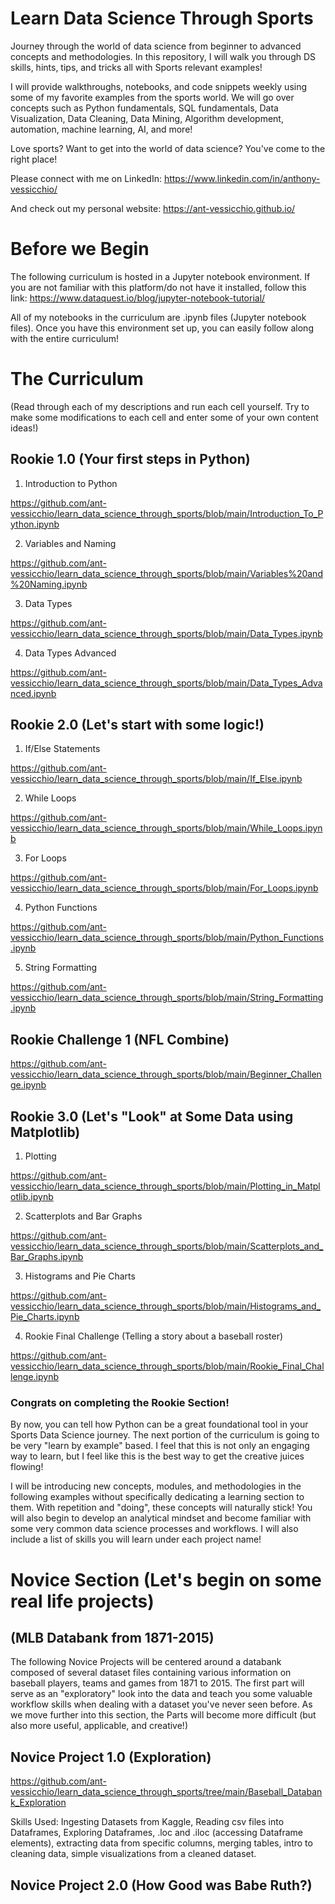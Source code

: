 # Learn Data Science Through Sports

Journey through the world of data science from beginner to advanced concepts and methodologies. In this repository, I will walk you through DS skills, hints, tips, and tricks all with Sports relevant examples! 

I will provide walkthroughs, notebooks, and code snippets weekly using some of my favorite examples from the sports world. We will go over concepts such as Python fundamentals, SQL fundamentals, Data Visualization, Data Cleaning, Data Mining, Algorithm development, automation, machine learning, AI, and more!

Love sports? Want to get into the world of data science? You've come to the right place!

Please connect with me on LinkedIn: https://www.linkedin.com/in/anthony-vessicchio/

And check out my personal website: https://ant-vessicchio.github.io/

# Before we Begin 

The following curriculum is hosted in a Jupyter notebook environment. If you are not familiar with this platform/do not have it installed, follow this link:
https://www.dataquest.io/blog/jupyter-notebook-tutorial/

All of my notebooks in the curriculum are .ipynb files (Jupyter notebook files). Once you have this environment set up, you can easily follow along with the entire curriculum!


# The Curriculum 
(Read through each of my descriptions and run each cell yourself. Try to make some modifications to each cell and enter some of your own content ideas!)

## Rookie 1.0 (Your first steps in Python)


1. Introduction to Python

https://github.com/ant-vessicchio/learn_data_science_through_sports/blob/main/Introduction_To_Python.ipynb

2. Variables and Naming

https://github.com/ant-vessicchio/learn_data_science_through_sports/blob/main/Variables%20and%20Naming.ipynb

3. Data Types

https://github.com/ant-vessicchio/learn_data_science_through_sports/blob/main/Data_Types.ipynb

4. Data Types Advanced

https://github.com/ant-vessicchio/learn_data_science_through_sports/blob/main/Data_Types_Advanced.ipynb


## Rookie 2.0 (Let's start with some logic!)

1. If/Else Statements

https://github.com/ant-vessicchio/learn_data_science_through_sports/blob/main/If_Else.ipynb

2. While Loops

https://github.com/ant-vessicchio/learn_data_science_through_sports/blob/main/While_Loops.ipynb

3. For Loops

https://github.com/ant-vessicchio/learn_data_science_through_sports/blob/main/For_Loops.ipynb

4. Python Functions

https://github.com/ant-vessicchio/learn_data_science_through_sports/blob/main/Python_Functions.ipynb

5. String Formatting

https://github.com/ant-vessicchio/learn_data_science_through_sports/blob/main/String_Formatting.ipynb

## Rookie Challenge 1 (NFL Combine)

https://github.com/ant-vessicchio/learn_data_science_through_sports/blob/main/Beginner_Challenge.ipynb



## Rookie 3.0 (Let's "Look" at Some Data using Matplotlib)

1. Plotting

https://github.com/ant-vessicchio/learn_data_science_through_sports/blob/main/Plotting_in_Matplotlib.ipynb

2. Scatterplots and Bar Graphs

https://github.com/ant-vessicchio/learn_data_science_through_sports/blob/main/Scatterplots_and_Bar_Graphs.ipynb

3. Histograms and Pie Charts

https://github.com/ant-vessicchio/learn_data_science_through_sports/blob/main/Histograms_and_Pie_Charts.ipynb

4. Rookie Final Challenge (Telling a story about a baseball roster)

https://github.com/ant-vessicchio/learn_data_science_through_sports/blob/main/Rookie_Final_Challenge.ipynb


### Congrats on completing the Rookie Section! 

By now, you can tell how Python can be a great foundational tool in your Sports Data Science journey. The next portion of the curriculum is going to be very "learn by example" based. I feel that this is not only an engaging way to learn, but I feel like this is the best way to get the creative juices flowing! 

I will be introducing new concepts, modules, and methodologies in the following examples without specifically dedicating a learning section to them. With repetition and "doing", these concepts will naturally stick! You will also begin to develop an analytical mindset and become familiar with some very common data science processes and workflows. I will also include a list of skills you will learn under each project name!

# Novice Section (Let's begin on some real life projects)

## (MLB Databank from 1871-2015)
The following Novice Projects will be centered around a databank composed of several dataset files containing various information on baseball players, teams and games from 1871 to 2015. The first part will serve as an "exploratory" look into the data and teach you some valuable workflow skills when dealing with a dataset you've never seen before. As we move further into this section, the Parts will become more difficult (but also more useful, applicable, and creative!)

## Novice Project 1.0 (Exploration)

https://github.com/ant-vessicchio/learn_data_science_through_sports/tree/main/Baseball_Databank_Exploration

Skills Used: Ingesting Datasets from Kaggle, Reading csv files into Dataframes, Exploring Dataframes, .loc and .iloc (accessing Dataframe elements), extracting data from specific columns, merging tables, intro to cleaning data, simple visualizations from a cleaned dataset.

## Novice Project 2.0 (How Good was Babe Ruth?)
